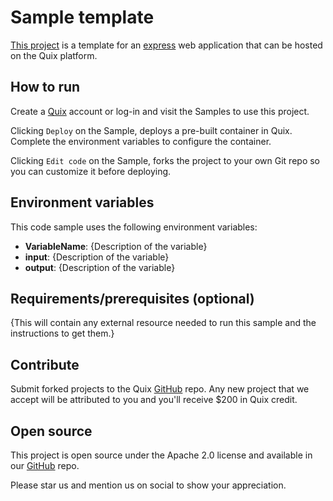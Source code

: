 # Sample template

[This project](https://github.com/quixio/quix-samples/tree/main/nodejs/empty) is a template for an [express](https://expressjs.com/) web application that can be hosted on the Quix platform.

## How to run

Create a [Quix](https://portal.platform.quix.ai/self-sign-up?xlink=github) account or log-in and visit the Samples to use this project.

Clicking `Deploy` on the Sample, deploys a pre-built container in Quix. Complete the environment variables to configure the container.

Clicking `Edit code` on the Sample, forks the project to your own Git repo so you can customize it before deploying.

## Environment variables

This code sample uses the following environment variables:

- **VariableName**: {Description of the variable}
- **input**: {Description of the variable}
- **output**: {Description of the variable}

## Requirements/prerequisites (optional)

{This will contain any external resource needed to run this sample and the instructions to get them.}

## Contribute

Submit forked projects to the Quix [GitHub](https://github.com/quixio/quix-samples) repo. Any new project that we accept will be attributed to you and you'll receive $200 in Quix credit.

## Open source

This project is open source under the Apache 2.0 license and available in our [GitHub](https://github.com/quixio/quix-samples) repo.

Please star us and mention us on social to show your appreciation.
